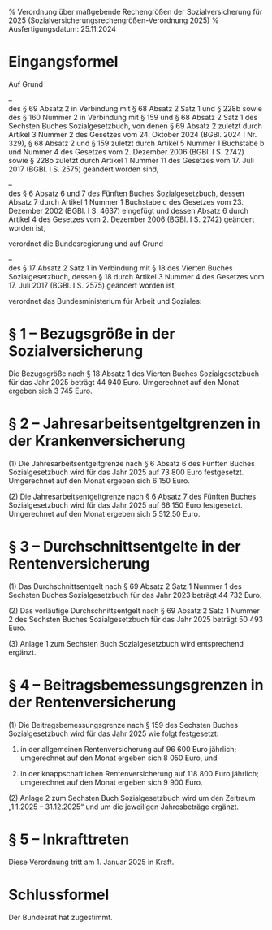 % Verordnung über maßgebende Rechengrößen der Sozialversicherung für 2025  (Sozialversicherungsrechengrößen-Verordnung 2025)
% Ausfertigungsdatum: 25.11.2024
 
# Eingangsformel

Auf Grund

–  
des § 69 Absatz 2 in Verbindung mit § 68 Absatz 2 Satz 1 und § 228b sowie des § 160 Nummer 2 in Verbindung mit § 159 und § 68 Absatz 2 Satz 1 des Sechsten Buches Sozialgesetzbuch, von denen § 69 Absatz 2 zuletzt durch Artikel 3 Nummer 2 des Gesetzes vom 24. Oktober 2024 (BGBl. 2024 I Nr. 329), § 68 Absatz 2 und § 159 zuletzt durch Artikel 5 Nummer 1 Buchstabe b und Nummer 4 des Gesetzes vom 2. Dezember 2006 (BGBl. I S. 2742) sowie § 228b zuletzt durch Artikel 1 Nummer 11 des Gesetzes vom 17. Juli 2017 (BGBl. I S. 2575) geändert worden sind,

–  
des § 6 Absatz 6 und 7 des Fünften Buches Sozialgesetzbuch, dessen Absatz 7 durch Artikel 1 Nummer 1 Buchstabe c des Gesetzes vom 23. Dezember 2002 (BGBl. I S. 4637) eingefügt und dessen Absatz 6 durch Artikel 4 des Gesetzes vom 2. Dezember 2006 (BGBl. I S. 2742) geändert worden ist,

verordnet die Bundesregierung und auf Grund

–  
des § 17 Absatz 2 Satz 1 in Verbindung mit § 18 des Vierten Buches Sozialgesetzbuch, dessen § 18 durch Artikel 3 Nummer 4 des Gesetzes vom 17. Juli 2017 (BGBl. I S. 2575) geändert worden ist,

verordnet das Bundesministerium für Arbeit und Soziales:

# § 1 – Bezugsgröße in der Sozialversicherung

Die Bezugsgröße nach § 18 Absatz 1 des Vierten Buches Sozialgesetzbuch für das Jahr 2025 beträgt 44 940 Euro. Umgerechnet auf den Monat ergeben sich 3 745 Euro.

# § 2 – Jahresarbeitsentgeltgrenzen in der Krankenversicherung

(1) Die Jahresarbeitsentgeltgrenze nach § 6 Absatz 6 des Fünften Buches Sozialgesetzbuch wird für das Jahr 2025 auf 73 800 Euro festgesetzt. Umgerechnet auf den Monat ergeben sich 6 150 Euro.

(2) Die Jahresarbeitsentgeltgrenze nach § 6 Absatz 7 des Fünften Buches Sozialgesetzbuch wird für das Jahr 2025 auf 66 150 Euro festgesetzt. Umgerechnet auf den Monat ergeben sich 5 512,50 Euro.

# § 3 – Durchschnittsentgelte in der Rentenversicherung

(1) Das Durchschnittsentgelt nach § 69 Absatz 2 Satz 1 Nummer 1 des Sechsten Buches Sozialgesetzbuch für das Jahr 2023 beträgt 44 732 Euro.

(2) Das vorläufige Durchschnittsentgelt nach § 69 Absatz 2 Satz 1 Nummer 2 des Sechsten Buches Sozialgesetzbuch für das Jahr 2025 beträgt 50 493 Euro.

(3) Anlage 1 zum Sechsten Buch Sozialgesetzbuch wird entsprechend ergänzt.

# § 4 – Beitragsbemessungsgrenzen in der Rentenversicherung

(1) Die Beitragsbemessungsgrenze nach § 159 des Sechsten Buches Sozialgesetzbuch wird für das Jahr 2025 wie folgt festgesetzt:

1. in der allgemeinen Rentenversicherung auf 96 600 Euro jährlich; umgerechnet auf den Monat ergeben sich 8 050 Euro, und

2. in der knappschaftlichen Rentenversicherung auf 118 800 Euro jährlich; umgerechnet auf den Monat ergeben sich 9 900 Euro.

(2) Anlage 2 zum Sechsten Buch Sozialgesetzbuch wird um den Zeitraum „1.1.2025 – 31.12.2025“ und um die jeweiligen Jahresbeträge ergänzt.

# § 5 – Inkrafttreten

Diese Verordnung tritt am 1. Januar 2025 in Kraft.

# Schlussformel

Der Bundesrat hat zugestimmt.
